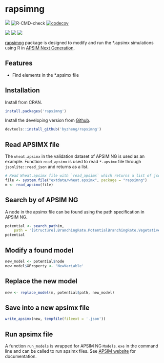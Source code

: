# rapsimng
[![](https://www.r-pkg.org/badges/version/rapsimng?color=green)](https://cran.r-project.org/package=rapsimng)
![R-CMD-check](https://github.com/byzheng/rapsimng/workflows/R-CMD-check/badge.svg) 
[![codecov](https://codecov.io/gh/byzheng/RApsimNG/branch/master/graph/badge.svg)](https://codecov.io/gh/byzheng/RApsimNG)

[![](http://cranlogs.r-pkg.org/badges/grand-total/rapsimng?color=green)](https://cran.r-project.org/package=rapsimng)
[![](http://cranlogs.r-pkg.org/badges/last-month/rapsimng?color=green)](https://cran.r-project.org/package=rapsimng)
[![](http://cranlogs.r-pkg.org/badges/last-week/rapsimng?color=green)](https://cran.r-project.org/package=rapsimng)


[rapsimng](https://rapsimng.bangyou.me) package is designed to modify and run the *.apsimx simulations using R in [APSIM Next Generation](https://www.apsim.info/).



## Features
* Find elements in the *.apsimx file



## Installation

Install from CRAN.

```r
install.packages('rapsimng')
```


Install the developing version from [Github](https://github.com/byzheng/rapsimng).

```r
devtools::install_github('byzheng/rapsimng')
```


## Read APSIMX file

The `wheat.apsimx` in the validation dataset of APSIM NG  is used as an example. Function `read_apsimx` is used to read `*.apsimx` file through `jsonlite::read_json` and returns as a list.


```r
# Read Wheat.apsimx file with `read_apsimx` which returns a list of json results.
file <- system.file("extdata/wheat.apsimx", package = "rapsimng")
m <- read_apsimx(file)

```



## Search by of APSIM NG

A node in the apsimx file can be found using the path specification in APSIM NG.
```r
potential <- search_path(m,
    path = '[Structure].BranchingRate.PotentialBranchingRate.Vegetative.PotentialBranchingRate')
potential
```


## Modify a found model 
```r
new_model <- potential$node
new_model$XProperty <- 'NewVariable'
```

## Replace the new model 
```r
new <- replace_model(m, potential$path, new_model)
```

## Save into a new apsimx file
```r
write_apsimx(new, tempfile(fileext = '.json'))
```


## Run apsimx file

A function `run_models` is wrapped for APSIM NG `Models.exe` in the command line and can be called to run apsimx files. See [APSIM website](https://apsimnextgeneration.netlify.app/) for documentation. 


